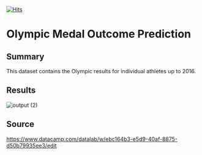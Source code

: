 [![Hits](https://hits.seeyoufarm.com/api/count/incr/badge.svg?url=https%3A%2F%2Fgithub.com%2Fatalaydenknalbant%2Folympic_medal_outcome_prediction&count_bg=%2379C83D&title_bg=%23555555&icon=&icon_color=%23E7E7E7&title=hits&edge_flat=false)](https://hits.seeyoufarm.com)
# Olympic Medal Outcome Prediction
## Summary
This dataset contains the Olympic results for individual athletes up to 2016.
## Results
![output (2)](https://github.com/atalaydenknalbant/olympic_medal_outcome_prediction/assets/32653649/d0e281fe-d134-4e56-958c-915aab544128)

## Source
https://www.datacamp.com/datalab/w/ebc164b3-e5d9-40af-8875-d50b79935ee3/edit
